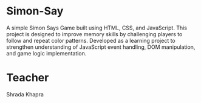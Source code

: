 # Simon-Say
A simple Simon Says Game built using HTML, CSS, and JavaScript. This project is designed to improve memory skills by challenging players to follow and repeat color patterns. Developed as a learning project to strengthen understanding of JavaScript event handling, DOM manipulation, and game logic implementation.

# Teacher 
Shrada Khapra

